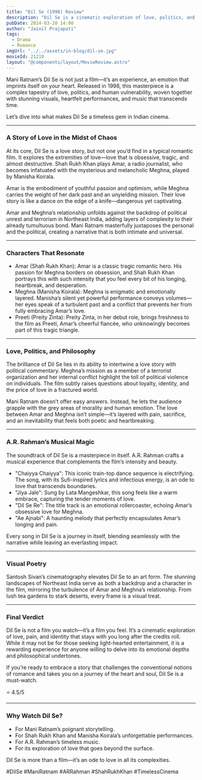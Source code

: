 ```yaml
---
title: "Dil Se (1998) Review"
description: "Dil Se is a cinematic exploration of love, politics, and human vulnerability, showcasing the intense relationship between a passionate journalist and a mysterious woman amidst chaos."
pubDate: 2024-03-20 14:00
author: "Jainil Prajapati"
tags:
  - Drama
  - Romance
imgUrl: "../../assets/in-blog/dil-se.jpg"
movieId: 21210
layout: "@components/layout/MovieReview.astro"
---
```


Mani Ratnam’s Dil Se is not just a film—it’s an experience, an emotion that imprints itself on your heart. Released in 1998, this masterpiece is a complex tapestry of love, politics, and human vulnerability, woven together with stunning visuals, heartfelt performances, and music that transcends time.

Let’s dive into what makes Dil Se a timeless gem in Indian cinema.

---

### A Story of Love in the Midst of Chaos

At its core, Dil Se is a love story, but not one you’d find in a typical romantic film. It explores the extremities of love—love that is obsessive, tragic, and almost destructive. Shah Rukh Khan plays Amar, a radio journalist, who becomes infatuated with the mysterious and melancholic Meghna, played by Manisha Koirala.

Amar is the embodiment of youthful passion and optimism, while Meghna carries the weight of her dark past and an unyielding mission. Their love story is like a dance on the edge of a knife—dangerous yet captivating.

Amar and Meghna’s relationship unfolds against the backdrop of political unrest and terrorism in Northeast India, adding layers of complexity to their already tumultuous bond. Mani Ratnam masterfully juxtaposes the personal and the political, creating a narrative that is both intimate and universal.

---

### Characters That Resonate

- Amar (Shah Rukh Khan): Amar is a classic tragic romantic hero. His passion for Meghna borders on obsession, and Shah Rukh Khan portrays this with such intensity that you feel every bit of his longing, heartbreak, and desperation.
- Meghna (Manisha Koirala): Meghna is enigmatic and emotionally layered. Manisha’s silent yet powerful performance conveys volumes—her eyes speak of a turbulent past and a conflict that prevents her from fully embracing Amar’s love.
- Preeti (Preity Zinta): Preity Zinta, in her debut role, brings freshness to the film as Preeti, Amar’s cheerful fiancée, who unknowingly becomes part of this tragic triangle.

---

### Love, Politics, and Philosophy

The brilliance of Dil Se lies in its ability to intertwine a love story with political commentary. Meghna’s mission as a member of a terrorist organization and her internal conflict highlight the toll of political violence on individuals. The film subtly raises questions about loyalty, identity, and the price of love in a fractured world.

Mani Ratnam doesn’t offer easy answers. Instead, he lets the audience grapple with the grey areas of morality and human emotion. The love between Amar and Meghna isn’t simple—it’s layered with pain, sacrifice, and an inevitability that feels both poetic and heartbreaking.

---

### A.R. Rahman’s Musical Magic

The soundtrack of Dil Se is a masterpiece in itself. A.R. Rahman crafts a musical experience that complements the film’s intensity and beauty.

- "Chaiyya Chaiyya": This iconic train-top dance sequence is electrifying. The song, with its Sufi-inspired lyrics and infectious energy, is an ode to love that transcends boundaries.
- "Jiya Jale": Sung by Lata Mangeshkar, this song feels like a warm embrace, capturing the tender moments of love.
- "Dil Se Re": The title track is an emotional rollercoaster, echoing Amar’s obsessive love for Meghna.
- "Ae Ajnabi": A haunting melody that perfectly encapsulates Amar’s longing and pain.

Every song in Dil Se is a journey in itself, blending seamlessly with the narrative while leaving an everlasting impact.

---

### Visual Poetry

Santosh Sivan’s cinematography elevates Dil Se to an art form. The stunning landscapes of Northeast India serve as both a backdrop and a character in the film, mirroring the turbulence of Amar and Meghna’s relationship. From lush tea gardens to stark deserts, every frame is a visual treat.

---

### Final Verdict

Dil Se is not a film you watch—it’s a film you feel. It’s a cinematic exploration of love, pain, and identity that stays with you long after the credits roll. While it may not be for those seeking light-hearted entertainment, it is a rewarding experience for anyone willing to delve into its emotional depths and philosophical undertones.

If you’re ready to embrace a story that challenges the conventional notions of romance and takes you on a journey of the heart and soul, Dil Se is a must-watch.

⭐ 4.5/5

---

### Why Watch Dil Se?

- For Mani Ratnam’s poignant storytelling.
- For Shah Rukh Khan and Manisha Koirala’s unforgettable performances.
- For A.R. Rahman’s timeless music.
- For its exploration of love that goes beyond the surface.

Dil Se is more than a film—it’s an ode to love in all its complexities.

#DilSe #ManiRatnam #ARRahman #ShahRukhKhan #TimelessCinema
